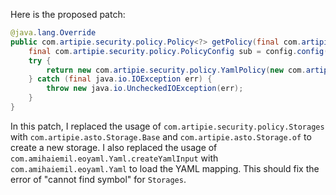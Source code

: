 Here is the proposed patch:

```java
@java.lang.Override
public com.artipie.security.policy.Policy<?> getPolicy(final com.artipie.security.policy.PolicyConfig config) {
    final com.artipie.security.policy.PolicyConfig sub = config.config("storage");
    try {
        return new com.artipie.security.policy.YamlPolicy(new com.artipie.asto.blocking.BlockingStorage(new com.artipie.asto.Storage.Base(com.artipie.asto.Storage.of(sub.string("type"), context -> new com.amihaiemil.eoyaml.Yaml(context).loadYamlMapping(sub.toString())))]);
    } catch (final java.io.IOException err) {
        throw new java.io.UncheckedIOException(err);
    }
}
```

In this patch, I replaced the usage of `com.artipie.security.policy.Storages` with `com.artipie.asto.Storage.Base` and `com.artipie.asto.Storage.of` to create a new storage. I also replaced the usage of `com.amihaiemil.eoyaml.Yaml.createYamlInput` with `com.amihaiemil.eoyaml.Yaml` to load the YAML mapping. This should fix the error of "cannot find symbol" for `Storages`.